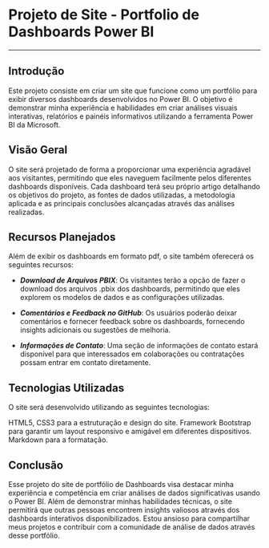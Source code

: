 # Projeto de Site - Portfolio de Dashboards Power BI
---

## Introdução
Este projeto consiste em criar um site que funcione como um portfólio para exibir diversos dashboards desenvolvidos no Power BI. O objetivo é demonstrar minha experiência e habilidades em criar análises visuais interativas, relatórios e painéis informativos utilizando a ferramenta Power BI da Microsoft.

## Visão Geral
O site será projetado de forma a proporcionar uma experiência agradável aos visitantes, permitindo que eles naveguem facilmente pelos diferentes dashboards disponíveis. Cada dashboard terá seu próprio artigo detalhando os objetivos do projeto, as fontes de dados utilizadas, a metodologia aplicada e as principais conclusões alcançadas através das análises realizadas.

## Recursos Planejados
Além de exibir os dashboards em formato pdf, o site também oferecerá os seguintes recursos:

- ***Download de Arquivos PBIX***: Os visitantes terão a opção de fazer o download dos arquivos .pbix dos dashboards, permitindo que eles explorem os modelos de dados e as configurações utilizadas.

- ***Comentários e Feedback no GitHub***: Os usuários poderão deixar comentários e fornecer feedback sobre os dashboards, fornecendo insights adicionais ou sugestões de melhoria.

- ***Informações de Contato***: Uma seção de informações de contato estará disponível para que interessados em colaborações ou contratações possam entrar em contato diretamente.

## Tecnologias Utilizadas
O site será desenvolvido utilizando as seguintes tecnologias:

HTML5, CSS3 para a estruturação e design do site.
Framework Bootstrap para garantir um layout responsivo e amigável em diferentes dispositivos.
Markdown para a formatação.

## Conclusão
Esse projeto do site de portfólio de Dashboards visa destacar minha experiência e competência em criar análises de dados significativas usando o Power BI. Além de demonstrar minhas habilidades técnicas, o site permitirá que outras pessoas encontrem insights valiosos através dos dashboards interativos disponibilizados. Estou ansioso para compartilhar meus projetos e contribuir com a comunidade de análise de dados através desse portfólio.
